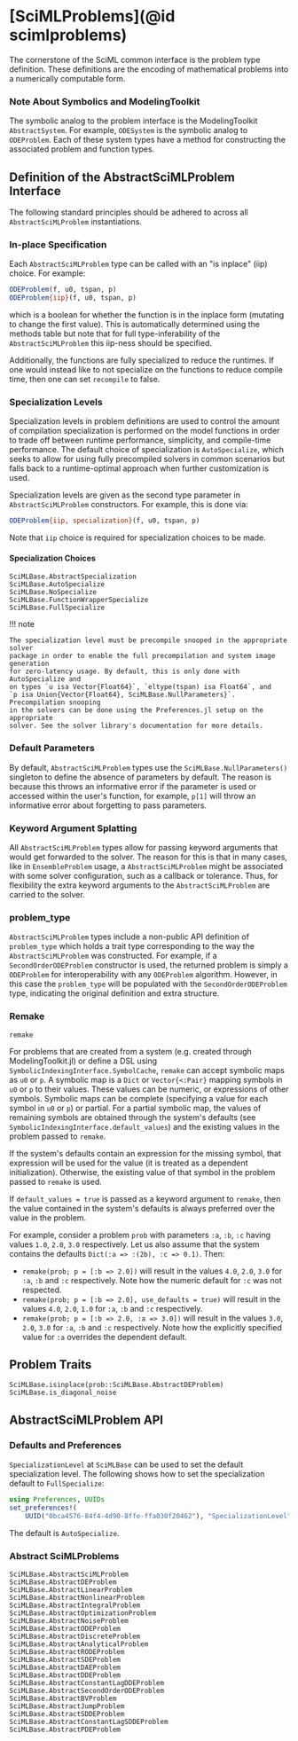 # [SciMLProblems](@id scimlproblems)

The cornerstone of the SciML common interface is the problem type definition.
These definitions are the encoding of mathematical problems into a numerically
computable form.

### Note About Symbolics and ModelingToolkit

The symbolic analog to the problem interface is the ModelingToolkit `AbstractSystem`.
For example, `ODESystem` is the symbolic analog to `ODEProblem`. Each of these system
types have a method for constructing the associated problem and function types.

## Definition of the AbstractSciMLProblem Interface

The following standard principles should be adhered to across all
`AbstractSciMLProblem` instantiations.

### In-place Specification

Each `AbstractSciMLProblem` type can be called with an "is inplace" (iip) choice. For example:

```julia
ODEProblem(f, u0, tspan, p)
ODEProblem{iip}(f, u0, tspan, p)
```

which is a boolean for whether the function is in the inplace form (mutating to
change the first value). This is automatically determined using the methods table
but note that for full type-inferability of the `AbstractSciMLProblem` this iip-ness should
be specified.

Additionally, the functions are fully specialized to reduce the runtimes. If one
would instead like to not specialize on the functions to reduce compile time,
then one can set `recompile` to false.

### Specialization Levels

Specialization levels in problem definitions are used to control the amount of compilation
specialization is performed on the model functions in order to trade off between runtime
performance, simplicity, and compile-time performance. The default choice of specialization
is `AutoSpecialize`, which seeks to allow for using fully precompiled solvers in common
scenarios but falls back to a runtime-optimal approach when further customization is used.

Specialization levels are given as the second type parameter in `AbstractSciMLProblem`
constructors. For example, this is done via:

```julia
ODEProblem{iip, specialization}(f, u0, tspan, p)
```

Note that `iip` choice is required for specialization choices to be made.

#### Specialization Choices

```@docs
SciMLBase.AbstractSpecialization
SciMLBase.AutoSpecialize
SciMLBase.NoSpecialize
SciMLBase.FunctionWrapperSpecialize
SciMLBase.FullSpecialize
```

!!! note
    
    The specialization level must be precompile snooped in the appropriate solver
    package in order to enable the full precompilation and system image generation
    for zero-latency usage. By default, this is only done with AutoSpecialize and
    on types `u isa Vector{Float64}`, `eltype(tspan) isa Float64`, and
    `p isa Union{Vector{Float64}, SciMLBase.NullParameters}`. Precompilation snooping
    in the solvers can be done using the Preferences.jl setup on the appropriate
    solver. See the solver library's documentation for more details.

### Default Parameters

By default, `AbstractSciMLProblem` types use the `SciMLBase.NullParameters()` singleton to
define the absence of parameters by default. The reason is because this throws an
informative error if the parameter is used or accessed within the user's function,
for example, `p[1]` will throw an informative error about forgetting to pass
parameters.

### Keyword Argument Splatting

All `AbstractSciMLProblem` types allow for passing keyword arguments that would get forwarded
to the solver. The reason for this is that in many cases, like in `EnsembleProblem`
usage, a `AbstractSciMLProblem` might be associated with some solver configuration, such as a
callback or tolerance. Thus, for flexibility the extra keyword arguments to the
`AbstractSciMLProblem` are carried to the solver.

### problem_type

`AbstractSciMLProblem` types include a non-public API definition of `problem_type` which holds
a trait type corresponding to the way the `AbstractSciMLProblem` was constructed. For example,
if a `SecondOrderODEProblem` constructor is used, the returned problem is simply a
`ODEProblem` for interoperability with any `ODEProblem` algorithm. However, in this case
the `problem_type` will be populated with the `SecondOrderODEProblem` type, indicating
the original definition and extra structure.

### Remake

```@docs
remake
```

For problems that are created from a system (e.g. created through ModelingToolkit.jl) or
define a DSL using `SymbolicIndexingInterface.SymbolCache`, `remake` can accept symbolic
maps as `u0` or `p`. A symbolic map is a `Dict` or `Vector{<:Pair}` mapping symbols in
`u0` or `p` to their values. These values can be numeric, or expressions of other symbols.
Symbolic maps can be complete (specifying a value for each symbol in `u0` or `p`) or
partial. For a partial symbolic map, the values of remaining symbols are obtained through
the system's defaults (see `SymbolicIndexingInterface.default_values`) and the existing
values in the problem passed to `remake`.

If the system's defaults contain an expression for the missing symbol, that expression
will be used for the value (it is treated as a dependent initialization). Otherwise,
the existing value of that symbol in the problem passed to `remake` is used.

If `default_values = true` is passed as a keyword argument to `remake`, then the value
contained in the system's defaults is always preferred over the value in the problem.

For example, consider a problem `prob` with parameters `:a`, `:b`, `:c` having values
`1.0`, `2.0`, `3.0` respectively. Let us also assume that the system contains the
defaults `Dict(:a => :(2b), :c => 0.1)`. Then:

  - `remake(prob; p = [:b => 2.0])` will result in the values `4.0`, `2.0`, `3.0` for
    `:a`, `:b` and `:c` respectively. Note how the numeric default for `:c` was not
    respected.
  - `remake(prob; p = [:b => 2.0], use_defaults = true)` will result in the values `4.0`,
    `2.0`, `1.0` for `:a`, `:b` and `:c` respectively.
  - `remake(prob; p = [:b => 2.0, :a => 3.0])` will result in the values `3.0`, `2.0`,
    `3.0` for `:a`, `:b` and `:c` respectively. Note how the explicitly specified value for
    `:a` overrides the dependent default.

## Problem Traits

```@docs
SciMLBase.isinplace(prob::SciMLBase.AbstractDEProblem)
SciMLBase.is_diagonal_noise
```

## AbstractSciMLProblem API

### Defaults and Preferences

`SpecializationLevel` at `SciMLBase` can be used to set the default specialization level. The following
shows how to set the specialization default to `FullSpecialize`:

```julia
using Preferences, UUIDs
set_preferences!(
    UUID("0bca4576-84f4-4d90-8ffe-ffa030f20462"), "SpecializationLevel" => "FullSpecialize")
```

The default is `AutoSpecialize`.

### Abstract SciMLProblems

```@docs
SciMLBase.AbstractSciMLProblem
SciMLBase.AbstractDEProblem
SciMLBase.AbstractLinearProblem
SciMLBase.AbstractNonlinearProblem
SciMLBase.AbstractIntegralProblem
SciMLBase.AbstractOptimizationProblem
SciMLBase.AbstractNoiseProblem
SciMLBase.AbstractODEProblem
SciMLBase.AbstractDiscreteProblem
SciMLBase.AbstractAnalyticalProblem
SciMLBase.AbstractRODEProblem
SciMLBase.AbstractSDEProblem
SciMLBase.AbstractDAEProblem
SciMLBase.AbstractDDEProblem
SciMLBase.AbstractConstantLagDDEProblem
SciMLBase.AbstractSecondOrderODEProblem
SciMLBase.AbstractBVProblem
SciMLBase.AbstractJumpProblem
SciMLBase.AbstractSDDEProblem
SciMLBase.AbstractConstantLagSDDEProblem
SciMLBase.AbstractPDEProblem
```
